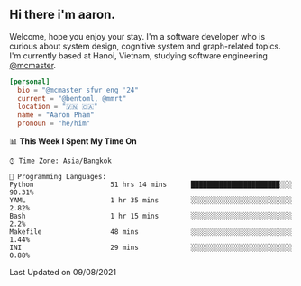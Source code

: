 <h2><b>Hi there i'm aaron. </b></h2>

Welcome, hope you enjoy your stay. I'm a software developer who is curious about system design, cognitive system and graph-related topics. I'm currently based at Hanoi, Vietnam, studying software engineering [@mcmaster](https://www.mcmaster.ca/).

```toml
[personal]
  bio = "@mcmaster sfwr eng '24"
  current = "@bentoml, @mmrt"
  location = "🇻🇳 🇨🇦"
  name = "Aaron Pham"
  pronoun = "he/him"
```
<!--<img src="https://github-readme-stats.vercel.app/api?username=aarnphm&show_icons=true&count_private=true&theme=dark" height="170"/>-->
<!--<img src="https://github-readme-stats.vercel.app/api/top-langs/?username=aarnphm&layout=compact&hide=css&theme=dark" height="170" />-->

<!--START_SECTION:waka-->
📊 **This Week I Spent My Time On** 

```text
⌚︎ Time Zone: Asia/Bangkok

💬 Programming Languages: 
Python                   51 hrs 14 mins      ██████████████████████░░░   90.31% 
YAML                     1 hr 35 mins        ░░░░░░░░░░░░░░░░░░░░░░░░░   2.82% 
Bash                     1 hr 15 mins        ░░░░░░░░░░░░░░░░░░░░░░░░░   2.2% 
Makefile                 48 mins             ░░░░░░░░░░░░░░░░░░░░░░░░░   1.44% 
INI                      29 mins             ░░░░░░░░░░░░░░░░░░░░░░░░░   0.88%

```


 Last Updated on 09/08/2021
<!--END_SECTION:waka-->
